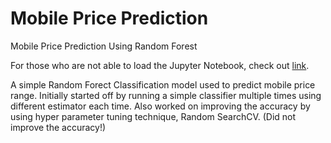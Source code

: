 # Mobile Price Prediction

Mobile Price Prediction Using Random Forest

For those who are not able to load the Jupyter Notebook, check out [link](https://nbviewer.jupyter.org/github/angry-coder-room/Mobile-Price-Prediction/blob/main/MobilePricePrediction.ipynb).

A simple Random Forect Classification model used to predict mobile price range. Initially started off by running a simple classifier multiple times using different estimator each time.
Also worked on improving the accuracy by using hyper parameter tuning technique, Random SearchCV. (Did not improve the accuracy!)
